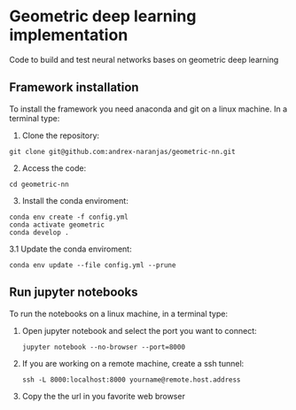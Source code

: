 # Geometric deep learning implementation

Code to build and test neural networks bases on geometric deep learning

## Framework installation

To install the framework you need anaconda and git on a linux machine. In a terminal type:
1. Clone the repository:
  ```
  git clone git@github.com:andrex-naranjas/geometric-nn.git
  ```
2. Access the code:
  ```
  cd geometric-nn
  ```
3. Install the conda enviroment:
  ```
  conda env create -f config.yml
  conda activate geometric
  conda develop .
  ```
3.1 Update the conda enviroment:
   ```
   conda env update --file config.yml --prune
   ```

## Run jupyter notebooks
To run the notebooks on a linux machine, in a terminal type:
1. Open jupyter notebook and select the port you want to connect:
   ```
   jupyter notebook --no-browser --port=8000
   ```

2. If you are working on a remote machine, create a ssh tunnel:
   ```
   ssh -L 8000:localhost:8000 yourname@remote.host.address
   ```

3. Copy the the url in you favorite web browser

